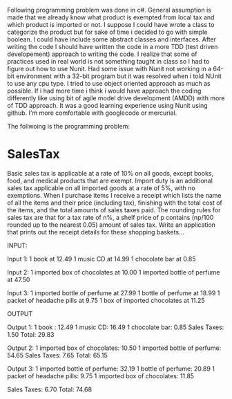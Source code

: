 Following programming problem was done in c#.  General assumption is made that we already know what product is exempted from local tax and 
which product is imported or not.  I suppose I could have wrote a class to categorize the product but for sake of time i decided to go with 
simple boolean.  I could have include some abstract classes and interfaces.  After writing the code I should have written the code in a more 
TDD (test driven developement) approach to writing the code.  I realize that some of practices used in real world is not something taught in class
so I had to figure out how to use Nunit.  Had some issue with Nunit not working in a 64-bit environment with a 32-bit program but it was resolved 
when i told NUnit to use any cpu type.  I tried to use object oriented approach as much as possible.  If i had more time i think i would have approach 
the coding differently like using bit of agile model drive development (AMDD) with more of  TDD approach.  It was a good learning experience using Nunit 
using github.  I'm more comfortable with googlecode or mercurial.

The follwoing is the programming problem: 

SalesTax
========
Basic sales tax is applicable at a rate of 10% on all goods, except books, food, and medical
products that are exempt. Import duty is an additional sales tax applicable on all imported
goods at a rate of 5%, with no exemptions.
When I purchase items I receive a receipt which lists the name of all the items and their price
(including tax), finishing with the total cost of the items, and the total amounts of sales taxes
paid. The rounding rules for sales tax are that for a tax rate of n%, a shelf price of p contains
(np/100 rounded up to the nearest 0.05) amount of sales tax.
Write an application that prints out the receipt details for these shopping baskets...

INPUT:

Input 1:
1 book at 12.49
1 music CD at 14.99
1 chocolate bar at 0.85

Input 2:
1 imported box of chocolates at 10.00
1 imported bottle of perfume at 47.50

Input 3:
1 imported bottle of perfume at 27.99
1 bottle of perfume at 18.99
1 packet of headache pills at 9.75
1 box of imported chocolates at 11.25


OUTPUT

Output 1:
1 book : 12.49
1 music CD: 16.49
1 chocolate bar: 0.85
Sales Taxes: 1.50
Total: 29.83

Output 2:
1 imported box of chocolates: 10.50
1 imported bottle of perfume: 54.65
Sales Taxes: 7.65
Total: 65.15

Output 3:
1 imported bottle of perfume: 32.19
1 bottle of perfume: 20.89
1 packet of headache pills: 9.75
1 imported box of chocolates: 11.85

Sales Taxes: 6.70
Total: 74.68

